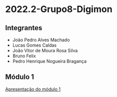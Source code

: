 # 2022.2-Grupo8-Digimon

## Integrantes

- João Pedro Alves Machado
- Lucas Gomes Caldas
- João Vitor de Moura Rosa Silva
- Bruno Felix
- Pedro Henrique Nogueira Bragança

## Módulo 1
[Apresentação do módulo 1](https://unbbr-my.sharepoint.com/personal/212005426_aluno_unb_br/_layouts/15/stream.aspx?id=%2Fpersonal%2F212005426%5Faluno%5Funb%5Fbr%2FDocuments%2FGrava%C3%A7%C3%B5es%2FReuni%C3%A3o%20com%20Bruno%20Alves%20Felix%2D20221128%5F224618%2DGrava%C3%A7%C3%A3o%20de%20Reuni%C3%A3o%2Emp4&ga=1)
